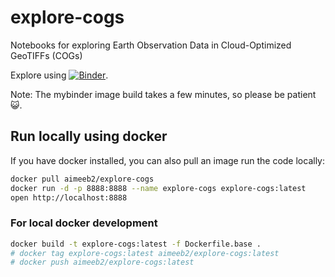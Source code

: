 # explore-cogs

Notebooks for exploring Earth Observation Data in Cloud-Optimized GeoTIFFs (COGs)

Explore using [![Binder](https://mybinder.org/badge_logo.svg)](https://mybinder.org/v2/gh/abarciauskas-bgse/explore-cogs/master).

Note: The mybinder image build takes a few minutes, so please be patient 😺.

## Run locally using docker

If you have docker installed, you can also pull an image run the code locally:

```bash
docker pull aimeeb2/explore-cogs
docker run -d -p 8888:8888 --name explore-cogs explore-cogs:latest 
open http://localhost:8888
```

### For local docker development

```bash
docker build -t explore-cogs:latest -f Dockerfile.base .
# docker tag explore-cogs:latest aimeeb2/explore-cogs:latest
# docker push aimeeb2/explore-cogs:latest
```
